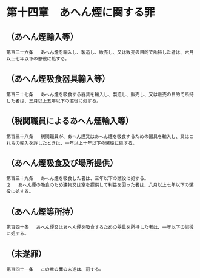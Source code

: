 # 第十四章　あへん煙に関する罪

## （あへん煙輸入等）
```
第百三十六条 　あへん煙を輸入し、製造し、販売し、又は販売の目的で所持した者は、六月以上七年以下の懲役に処する。
```
## （あへん煙吸食器具輸入等）
```
第百三十七条 　あへん煙を吸食する器具を輸入し、製造し、販売し、又は販売の目的で所持した者は、三月以上五年以下の懲役に処する。
```
## （税関職員によるあへん煙輸入等）
```
第百三十八条 　税関職員が、あへん煙又はあへん煙を吸食するための器具を輸入し、又はこれらの輸入を許したときは、一年以上十年以下の懲役に処する。
```
## （あへん煙吸食及び場所提供）
```
第百三十九条 　あへん煙を吸食した者は、三年以下の懲役に処する。
２ 　あへん煙の吸食のため建物又は室を提供して利益を図った者は、六月以上七年以下の懲役に処する。
```
## （あへん煙等所持）
```
第百四十条 　あへん煙又はあへん煙を吸食するための器具を所持した者は、一年以下の懲役に処する。
```
## （未遂罪）
```
第百四十一条 　この章の罪の未遂は、罰する。
```
